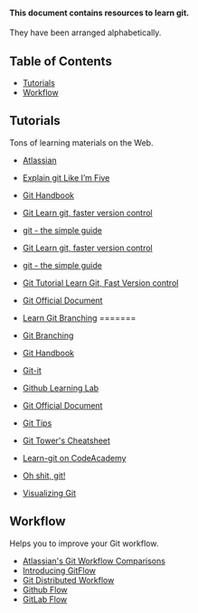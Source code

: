 #### This document contains resources to learn git.

They have been arranged alphabetically.

## Table of Contents
- [Tutorials](#tutorial)
- [Workflow](#workflow)

## Tutorials

Tons of learning materials on the Web.

- [Atlassian](https://confluence.atlassian.com/get-started-with-sourcetree/work-using-git-847359053.html)

- [Explain git Like I’m Five](https://hackernoon.com/understanding-git-fcffd87c15a3)
- [Git Handbook](https://guides.github.com/introduction/git-handbook/)
- [Git Learn git, faster version control](https://www.tutorialspoint.com/git/)
- [git - the simple guide](http://rogerdudler.github.io/git-guide/)
- [Git Learn git, faster version control](https://www.tutorialspoint.com/git/)
- [git - the simple guide](http://rogerdudler.github.io/git-guide/) 
- [Git Tutorial Learn Git, Fast Version control](https://www.tutorialspoint.com/git/)
- [Git Official Document](https://git-scm.com/docs/user-manual.html)
- [Learn Git Branching](https://learngitbranching.js.org/)
=======
- [Git Branching](https://learngitbranching.js.org/)
- [Git Handbook](https://guides.github.com/introduction/git-handbook/)
- [Git-it](https://github.com/jlord/git-it-electron#what-to-install)
- [Github Learning Lab](https://lab.github.com/)
- [Git Official Document](https://git-scm.com/docs/user-manual.html)
- [Git Tips](https://github.com/git-tips/tips)
- [Git Tower's Cheatsheet](https://www.git-tower.com/blog/git-cheat-sheet)
- [Learn-git on CodeAcademy](https://www.codecademy.com/learn/learn-git)

- [Oh shit, git!](https://ohshitgit.com/)
- [Visualizing Git](http://git-school.github.io/visualizing-git/)

## Workflow

Helps you to improve your Git workflow.

- [Atlassian's Git Workflow Comparisons](https://www.atlassian.com/git/tutorials/comparing-workflows)
- [Introducing GitFlow](https://datasift.github.io/gitflow/IntroducingGitFlow.html)
- [Git Distributed Workflow](https://git-scm.com/book/it/v2/Distributed-Git-Distributed-Workflows)
- [Github Flow](http://scottchacon.com/2011/08/31/github-flow.html)
- [GitLab Flow](https://about.gitlab.com/2014/09/29/gitlab-flow/)
